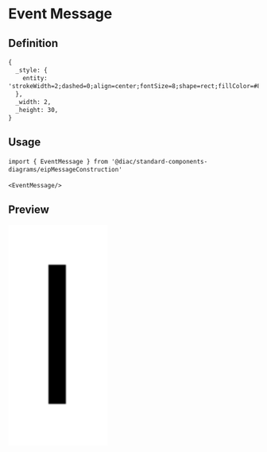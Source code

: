 # Event Message

## Definition

```
{
  _style: { 
    entity: 'strokeWidth=2;dashed=0;align=center;fontSize=8;shape=rect;fillColor=#83BEFF;fontStyle=1;whiteSpace=wrap;html=1;',
  },
  _width: 2,
  _height: 30,
}
```

## Usage

```
import { EventMessage } from '@diac/standard-components-diagrams/eipMessageConstruction'

<EventMessage/>
```

## Preview

<img src="./event-message.png" width="200"/>
